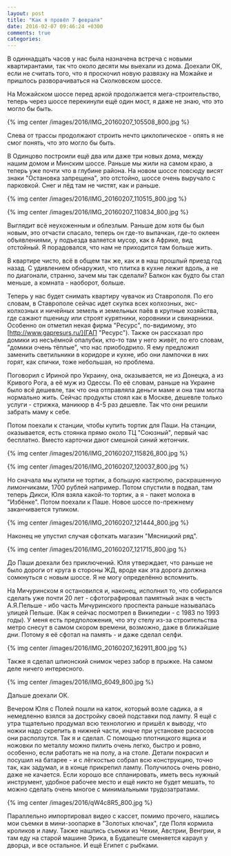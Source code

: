 ```yaml
---
layout: post
title: "Как я провёл 7 февраля"
date: 2016-02-07 09:46:24 +0300
comments: true
categories: 
---
```

В одиннадцать часов у нас была назначена встреча с новыми квартирантами, так что около десяти мы выехали из дома. Доехали ОК, если не считать того, что я проскочил новую развязку на Можайке и пришлось разворачиваться на Сколковском шоссе. 

На Можайском шоссе перед аркой продолжается мега-строительство, теперь через шоссе перекинули ещё один мост, я даже не знаю, что это могло бы быть. 

{% img center /images/2016/IMG_20160207_105508_800.jpg %}

Слева от трассы продолжают строить нечто циклопическое - опять я не смог понять, что это могло бы быть.

В Одинцово построили ещё два или даже три новых дома, между нашим домом и Минским шоссе. Раньше мы жили на самом краю, а теперь уже почти что в глубине района. На новом шоссе повсюду висят знаки "Остановка запрещена", это отстойно, шоссе очень выручало с парковкой. Снег и лёд там не чистят, как и раньше.

{% img center /images/2016/IMG_20160207_110515_800.jpg %}

{% img center /images/2016/IMG_20160207_110834_800.jpg %}

Выглядит всё неухоженным и облезлым. Раньше дом хотя бы был новым, это отчасти спасало, теперь он где-то выпачкан, где-то оклеен объявлениями, у подъезда валяется мусор, как в Африке, вид отстойный. Я порадовался, что нам не приходится там больше жить.

В квартире чисто, всё в общем так же, как и в наш прошлый приезд год назад. С удивлением обнаружил, что плитка в кухне лежит вдоль, а не по диагонали, странно, зачем мы так сделали? Балкон как будто бы стал меньше, а комната - наоборот, больше.

Теперь у нас будет снимать квартиру чувачок из Ставрополя. По его словам, в Ставрополе сейчас идет скупка всех колхозных, экс-колхозных и ничейных земель и земельных паёв в крупные хозяйства, где сажают пшеницу или строят курятники, коровники и свинарники. Особенно он отметил некая фирма "Ресурс", по-видимому, это [http://www.gapresurs.ru/](ГАП "Ресурс"). Также он рассказал про домики из несъёмной опалубки, кто-то там у него живёт, по его словам, "домики очень тёплые", что нас приободрило. Я ему предложил заменить светильники в коридоре и кухне, ибо они лампочки в них горят, как спички, тоже небольшая, но проблема.

Поговорил с Ириной про Украину, она, оказывается, не из Донецка, а из Кривого Рога, а её муж из Одессы. По её словам, раньше на Украине было всё дешевле, так что она отправляла деньги маме и она там могла нормально жить. Сейчас продукты стоял как в Москве, дешевле только услуги - стрижка, маникюр в 4-5 раз дешевле. Так что они решили забрать маму к себе.

Потом поехали к станции, чтобы купить тортик для Паши. На станции, оказывается, есть стоянка прямо около ТЦ "Союзный", первый час бесплатно. Вместо карточки дают смешной синий жетончик.

{% img center /images/2016/IMG_20160207_115826_800.jpg %}

{% img center /images/2016/IMG_20160207_120037_800.jpg %}

Но сначала мы купили не тортик, а большую кастрюлю, раскрашенную лимончиками, 1700 рублей например. Потом спустили в подвал, там теперь Дикси, Юля взяла какой-то тортик, а я - пакет молока в "Избёнке". Потом поехали к Паше. Новое шоссе по-прежнему заканчивается тупиком.

{% img center /images/2016/IMG_20160207_121444_800.jpg %}

Наконец не упустил случая сфоткать магазин "Мясницкий ряд".

{% img center /images/2016/IMG_20160207_121715_800.jpg %}

До Паши доехали без приключений. Юля утверждает, что раньше не было дороги от круга в стороны ЖД, вроде как эта дорога должна сомкнуться с новым шоссе. Я не могу определённо вспомнить.


На Мичуринском я остановился и, наконец, исполнил то, что собирался сделать уже почти 20 лет - сфотографировал памятный знак в честь А.Я.Пельше - ибо часть Мичуринского проспекта раньше называлась улицей Пельше. (Как я сейчас посмотрел в Википедии - с 1983 по 1993 годы). У меня есть предположения, что эту стелу из-за строительства метро снесут в самом скором времени, возможно, даже в ближайшие дни. Потому я её сфотал на память - и даже сделал селфи.

{% img center /images/2016/IMG_20160207_162911_800.jpg %}

Также я сделал шпионский снимок через забор в прыжке. На самом деле ничего интересного.

{% img center /images/2016/IMG_6049_800.jpg %}

Дальше доехали ОК.

Вечером Юля с Полей пошли на каток, который возле садика, а я немедленно взялся за достройку своей подставки под лампу. Я ещё с утра тщательно продумал всю технологию и пришёл к выводу, что ножки надо скрепить в нижней части, иначе при установке раскосов они расползутся. Так я и сделал. С помощью плотницкого ящика и ножовки по металлу можно пилить очень легко, быстро и ровно, особенно, если работать не на полу, а на столе. Детали покрасил и посушил на батарее - и с лёгкостью собрал всю конструкцию, точно так, как задумал, и в конце прикрепил лампу. Получилось очень ровно, даже не качается. Если хорошо все спланировать, иметь весь нужный инструмент, удобное рабочее место и ещё никто не будет мешать, то можно сделать очень многое с минимальными трудозатратами.

{% img center /images/2016/qW4c8R5_800.jpg %}

Параллельно импортировал видео с кассет, помимо прочего, нашлись мои съемки в мини-зоопарке в "Золотых ключах", где Поля кормила кроликов и ламу. Также нашлись съемки из Чехии, Австрии, Венгрии, я там еду на старой машине Эрика, в Будапеште сменяется караул у дворца, и все остальное. И ещё Египет с рыбками. 